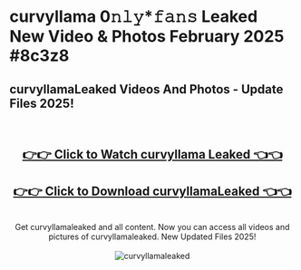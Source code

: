 # curvyllama 0𝚗𝚕𝚢*𝚏𝚊𝚗𝚜 Leaked New Video & Photos February 2025 #8c3z8

<h2>curvyllamaLeaked Videos And Photos - Update Files 2025!</h2>
<br>
<div align="center">
<h2><a href="https://mediaupload.pro?title=curvyllama&ref=11F" rel="nofollow">👉👉 Click to Watch curvyllama Leaked 👈👈</a></h2>
<h2><a href="https://mediaupload.pro?title=curvyllama&ref=11F" rel="nofollow">👉👉 Click to Download curvyllamaLeaked 👈👈</a></h2>
<br>
Get curvyllamaleaked and all content. Now you can access all videos and pictures of curvyllamaleaked. New Updated Files 2025!
<br>
<br>
<a href="https://mediaupload.pro?title=curvyllama&ref=11F" rel="nofollow" data-target="animated-image.originalLink"><img src="https://i.ibb.co/Gkj2r4b/banner.png" alt="curvyllamaleaked" style="max-width: 100%; display: inline-block;" data-target="animated-image.originalImage"></a>
</div>
<br>


